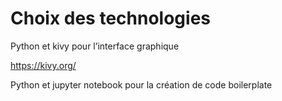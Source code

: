 # Choix des technologies

Python et kivy pour l’interface graphique

<https://kivy.org/>

Python et jupyter notebook pour la création de code boilerplate
